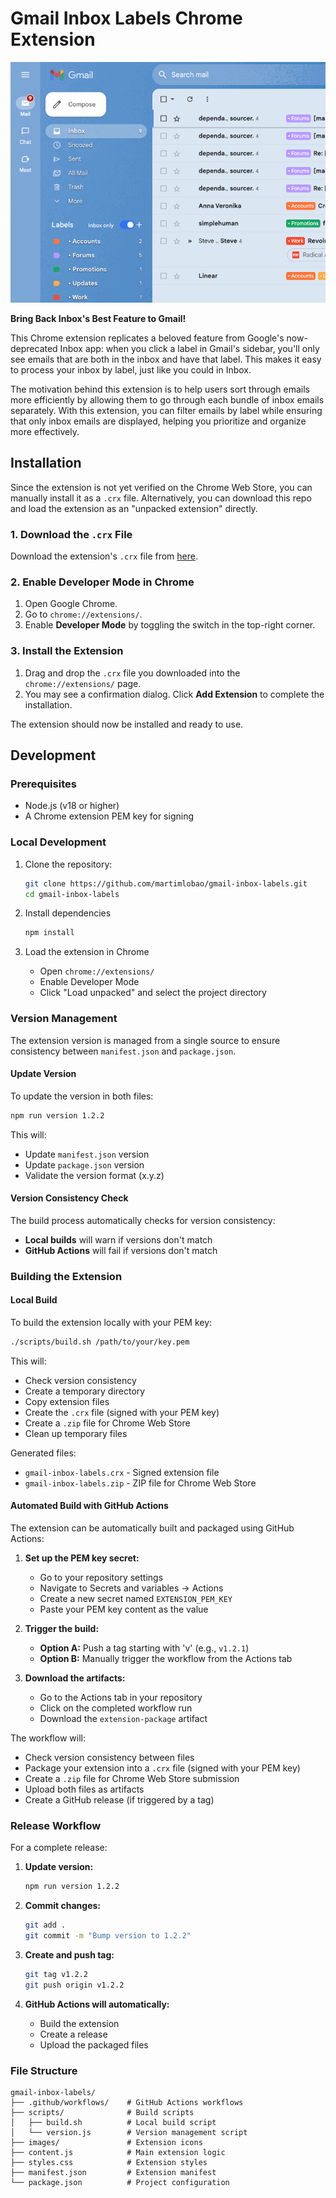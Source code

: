 # Gmail Inbox Labels Chrome Extension

<!-- markdownlint-disable-next-line no-inline-html -->
<p align="center"><img src="images/demo.gif" alt="Extension demo"/></p>

**Bring Back Inbox's Best Feature to Gmail!**

This Chrome extension replicates a beloved feature from Google's now-deprecated Inbox app: when you click a label in Gmail's sidebar, you'll only see emails that are both in the inbox and have that label. This makes it easy to process your inbox by label, just like you could in Inbox.

The motivation behind this extension is to help users sort through emails more efficiently by allowing them to go through each bundle of inbox emails separately. With this extension, you can filter emails by label while ensuring that only inbox emails are displayed, helping you prioritize and organize more effectively.

## Installation

Since the extension is not yet verified on the Chrome Web Store, you can manually install it as a `.crx` file. Alternatively, you can download this repo and load the extension as an "unpacked extension" directly.

### 1. Download the `.crx` File

Download the extension's `.crx` file from [here](https://github.com/martimlobao/gmail-inbox-labels/releases).

### 2. Enable Developer Mode in Chrome

1. Open Google Chrome.
2. Go to `chrome://extensions/`.
3. Enable **Developer Mode** by toggling the switch in the top-right corner.

### 3. Install the Extension

1. Drag and drop the `.crx` file you downloaded into the `chrome://extensions/` page.
2. You may see a confirmation dialog. Click **Add Extension** to complete the installation.

The extension should now be installed and ready to use.

## Development

### Prerequisites

- Node.js (v18 or higher)
- A Chrome extension PEM key for signing

### Local Development

1. Clone the repository:

   ```bash
   git clone https://github.com/martimlobao/gmail-inbox-labels.git
   cd gmail-inbox-labels
   ```

2. Install dependencies

   ```bash
   npm install
   ```

3. Load the extension in Chrome
   - Open `chrome://extensions/`
   - Enable Developer Mode
   - Click "Load unpacked" and select the project directory

### Version Management

The extension version is managed from a single source to ensure consistency between `manifest.json` and `package.json`.

#### Update Version

To update the version in both files:

```bash
npm run version 1.2.2
```

This will:

- Update `manifest.json` version
- Update `package.json` version
- Validate the version format (x.y.z)

#### Version Consistency Check

The build process automatically checks for version consistency:

- **Local builds** will warn if versions don't match
- **GitHub Actions** will fail if versions don't match

### Building the Extension

#### Local Build

To build the extension locally with your PEM key:

```bash
./scripts/build.sh /path/to/your/key.pem
```

This will:

- Check version consistency
- Create a temporary directory
- Copy extension files
- Create the `.crx` file (signed with your PEM key)
- Create a `.zip` file for Chrome Web Store
- Clean up temporary files

Generated files:

- `gmail-inbox-labels.crx` - Signed extension file
- `gmail-inbox-labels.zip` - ZIP file for Chrome Web Store

#### Automated Build with GitHub Actions

The extension can be automatically built and packaged using GitHub Actions:

1. **Set up the PEM key secret:**
   - Go to your repository settings
   - Navigate to Secrets and variables → Actions
   - Create a new secret named `EXTENSION_PEM_KEY`
   - Paste your PEM key content as the value

2. **Trigger the build:**
   - **Option A:** Push a tag starting with 'v' (e.g., `v1.2.1`)
   - **Option B:** Manually trigger the workflow from the Actions tab

3. **Download the artifacts:**
   - Go to the Actions tab in your repository
   - Click on the completed workflow run
   - Download the `extension-package` artifact

The workflow will:

- Check version consistency between files
- Package your extension into a `.crx` file (signed with your PEM key)
- Create a `.zip` file for Chrome Web Store submission
- Upload both files as artifacts
- Create a GitHub release (if triggered by a tag)

### Release Workflow

For a complete release:

1. **Update version:**

   ```bash
   npm run version 1.2.2
   ```

2. **Commit changes:**

   ```bash
   git add .
   git commit -m "Bump version to 1.2.2"
   ```

3. **Create and push tag:**

   ```bash
   git tag v1.2.2
   git push origin v1.2.2
   ```

4. **GitHub Actions will automatically:**
   - Build the extension
   - Create a release
   - Upload the packaged files

### File Structure

```text
gmail-inbox-labels/
├── .github/workflows/    # GitHub Actions workflows
├── scripts/              # Build scripts
│   ├── build.sh          # Local build script
│   └── version.js        # Version management script
├── images/               # Extension icons
├── content.js            # Main extension logic
├── styles.css            # Extension styles
├── manifest.json         # Extension manifest
└── package.json          # Project configuration
```
